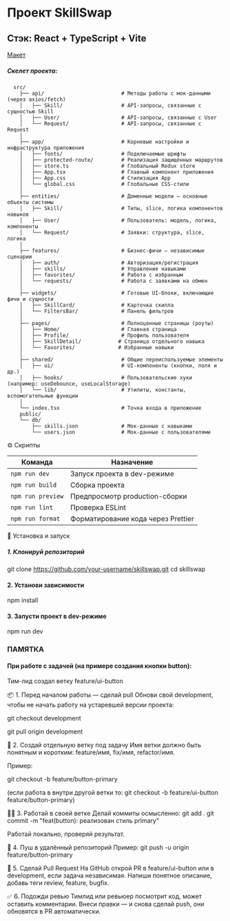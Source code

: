 # Проект SkillSwap

## Стэк: React + TypeScript + Vite

[Макет](<https://www.figma.com/design/bKwOakHJI7Z2mh2zVCBphP/SkillSwap---Для-разработчиков?node-id=386-11920&t=xN1r61F4DvdVdr9v-0>)


##### Скелет проекта: 
```
  src/
    ├── api/                         # Методы работы с мок-данными (через axios/fetch)
    │   ├── Skill/                   # API-запросы, связанные с сущностью Skill
    │   ├── User/                    # API-запросы, связанные с User
    │   └── Request/                 # API-запросы, связанные с Request
    │
    ├── app/                         # Корневые настройки и инфраструктура приложения
    │   ├── fonts/                   # Подключаемые шрифты
    │   ├── protected-route/         # Реализация защищённых маршрутов
    │   ├── store.ts                 # Глобальный Redux store
    │   ├── App.tsx                  # Главный компонент приложения
    │   ├── App.css                  # Стилизация App
    │   └── global.css               # Глобальные CSS-стили
    │
    ├── entities/                    # Доменные модели — основные объекты системы
    │   ├── Skill/                   # Типы, slice, логика компонентов навыков
    │   ├── User/                    # Пользователь: модель, логика, компоненты
    │   └── Request/                 # Заявки: структура, slice, логика
    │
    ├── features/                    # Бизнес-фичи — независимые сценарии
    │   ├── auth/                    # Авторизация/регистрация
    │   ├── skills/                  # Управление навыками
    │   ├── favorites/               # Работа с избранным
    │   └── requests/                # Работа с заявками на обмен
    │
    ├── widgets/                     # Готовые UI-блоки, включающие фичи и сущности
    │   ├── SkillCard/               # Карточка скилла
    │   └── FiltersBar/              # Панель фильтров
    │
    ├── pages/                       # Полноценные страницы (роуты)
    │   ├── Home/                    # Главная страница
    │   ├── Profile/                 # Профиль пользователя
    │   ├── SkillDetail/            # Страница отдельного навыка
    │   └── Favorites/              # Избранные навыки
    │
    ├── shared/                      # Общие переиспользуемые элементы
    │   ├── ui/                      # UI-компоненты (кнопки, поля и др.)
    │   ├── hooks/                   # Пользовательские хуки (например: useDebounce, useLocalStorage)
    │   └── lib/                     # Утилиты, константы, вспомогательные функции
    │
    └── index.tsx                    # Точка входа в приложение
    public/
    └── db/
        ├── skills.json              # Мок-данные с навыками
        └── users.json               # Мок-данные с пользователями
```

⚙️ Скрипты

| Команда           | Назначение                         |
| ----------------- | ---------------------------------- |
| `npm run dev`     | Запуск проекта в dev-режиме        |
| `npm run build`   | Сборка проекта                     |
| `npm run preview` | Предпросмотр production-сборки     |
| `npm run lint`    | Проверка ESLint                    |
| `npm run format`  | Форматирование кода через Prettier |

🚀 Установка и запуск
##### 1. Клонируй репозиторий
git clone https://github.com/your-username/skillswap.git
cd skillswap

#### 2. Установи зависимости
npm install

#### 3. Запусти проект в dev-режиме
npm run dev

### ПАМЯТКА
#### При работе с задачей  (на примере создания кнопки button):
Тим-лид создал ветку feature/ui-button

📦 1. Перед началом работы — сделай pull
Обнови свой development, чтобы не начать работу на устаревшей версии проекта:

git checkout development

git pull origin development

🌿 2. Создай отдельную ветку под задачу
Имя ветки должно быть понятным и коротким:
feature/имя, fix/имя, refactor/имя.

Пример:

git checkout -b feature/button-primary

(если работа в внутри другой ветки то:
git checkout -b feature/ui-button feature/button-primary)

👨‍💻 3. Работай в своей ветке
Делай коммиты осмысленно:
git add .
git commit -m "feat(button): реализован стиль primary"

Работай локально, проверяй результат.

🚀 4. Пуш в удалённый репозиторий
Пример:
git push -u origin feature/button-primary

🔁 5. Сделай Pull Request
На GitHub открой PR в feature/ui-button или в development, если задача независимая.
Напиши понятное описание, добавь теги review, feature, bugfix.

✅ 6. Подожди ревью
Тимлид или ревьюер посмотрит код, может оставить комментарии. Внеси правки — и снова сделай push, они обновятся в PR автоматически.
